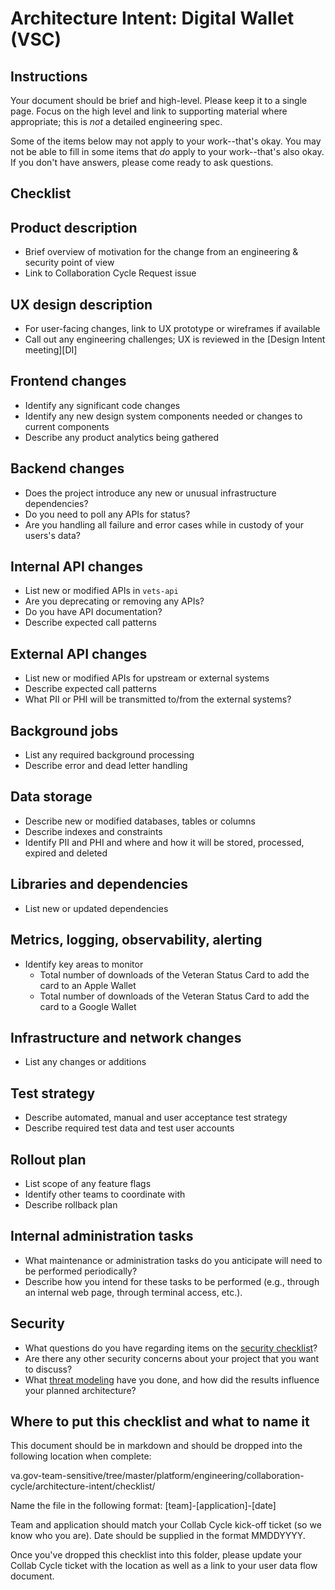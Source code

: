 # Architecture Intent: Digital Wallet (VSC)

## Instructions

Your document should be brief and high-level.  Please keep it to a single page.  Focus on the high level and link to supporting material where appropriate; this is _not_ a detailed engineering spec.

Some of the items below may not apply to your work--that's okay.  You may not be able to fill in some items that _do_ apply to your work--that's also okay.  If you don't have answers, please come ready to ask questions.

## Checklist

## Product description
- Brief overview of motivation for the change from an engineering & security point of view
- Link to Collaboration Cycle Request issue
    
## UX design description
- For user-facing changes, link to UX prototype or wireframes if available
- Call out any engineering challenges; UX is reviewed in the [Design Intent meeting][DI]
## Frontend changes
- Identify any significant code changes
- Identify any new design system components needed or changes to current components
- Describe any product analytics being gathered
## Backend changes
- Does the project introduce any new or unusual infrastructure dependencies?
- Do you need to poll any APIs for status?
- Are you handling all failure and error cases while in custody of your users's data?
## Internal API changes
- List new or modified APIs in `vets-api`
- Are you deprecating or removing any APIs?
- Do you have API documentation?
- Describe expected call patterns
## External API changes
- List new or modified APIs for upstream or external systems
- Describe expected call patterns
- What PII or PHI will be transmitted to/from the external systems?
## Background jobs
- List any required background processing
- Describe error and dead letter handling
## Data storage
- Describe new or modified databases, tables or columns
- Describe indexes and constraints
- Identify PII and PHI and where and how it will be stored, processed, expired and deleted
## Libraries and dependencies
- List new or updated dependencies
## Metrics, logging, observability, alerting
- Identify key areas to monitor
  - Total number of downloads of the Veteran Status Card to add the card to an Apple Wallet
  - Total number of downloads of the Veteran Status Card to add the card to a Google Wallet
## Infrastructure and network changes
- List any changes or additions
## Test strategy
- Describe automated, manual and user acceptance test strategy
- Describe required test data and test user accounts
## Rollout plan
- List scope of any feature flags
- Identify other teams to coordinate with
- Describe rollback plan
## Internal administration tasks
- What maintenance or administration tasks do you anticipate will need to be performed periodically?
- Describe how you intend for these tasks to be performed (e.g., through an internal web page, through terminal access, etc.).
## Security
- What questions do you have regarding items on the [security checklist](https://github.com/department-of-veterans-affairs/va.gov-team/blob/master/platform/engineering/collab-cycle/architecture-intent-meeting.md#security-checklist)?
- Are there any other security concerns about your project that you want to discuss?
- What [threat modeling](https://cheatsheetseries.owasp.org/cheatsheets/Threat_Modeling_Cheat_Sheet.html) have you done, and how did the results influence your planned architecture?

## Where to put this checklist and what to name it

This document should be in markdown and should be dropped into the following location when complete: 

va.gov-team-sensitive/tree/master/platform/engineering/collaboration-cycle/architecture-intent/checklist/

Name the file in the following format:
[team]-[application]-[date]

Team and application should match your Collab Cycle kick-off ticket (so we know who you are). Date should be supplied in the format MMDDYYYY.

Once you've dropped this checklist into this folder, please update your Collab Cycle ticket with the location as well as a link to your user data flow document.
